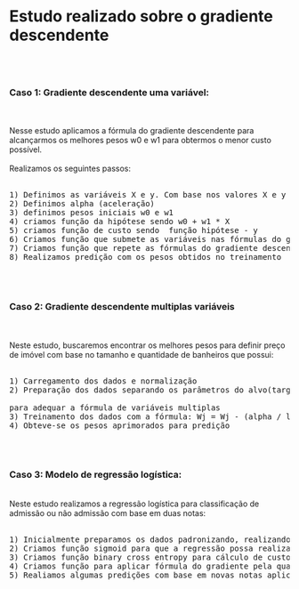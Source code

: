 # Estudo realizado sobre o gradiente descendente
<br>
<br>
<h3> Caso 1: Gradiente descendente uma variável:</h3><br><br>
Nesse estudo aplicamos a fórmula do gradiente descendente para alcançarmos os melhores pesos w0 e w1 para obtermos o menor custo possível.<br>
<br>
Realizamos os seguintes passos:
<br>
<br>
<pre>
1) Definimos as variáveis X e y. Com base nos valores X e y buscaremos encontrar os melhores pesos w0 e w1 para obtermos a previsão de qualquer outros valores X e y que nao estejam previamente definidos.
2) Definimos alpha (aceleração)
3) definimos pesos iniciais w0 e w1
4) criamos função da hipótese sendo w0 + w1 * X
5) criamos função de custo sendo  função hipótese - y
6) Criamos função que submete as variáveis nas fórmulas do gradiente descendente obtendo novos pesos w0 e w1
7) Criamos função que repete as fórmulas do gradiente descendente até obtermos pesos ajustados
8) Realizamos predição com os pesos obtidos no treinamento
</pre>
<br><br>
<h3>Caso 2: Gradiente descendente multiplas variáveis</h3>
<br>
<br>
Neste estudo, buscaremos encontrar os melhores pesos para definir preço de imóvel com base no tamanho e quantidade de banheiros que possui: <br><br>
<pre>
1) Carregamento dos dados e normalização
2) Preparação dos dados separando os parâmetros do alvo(target) e preenchimento do peso w0 com 1 <br>
para adequar a fórmula de variáveis multiplas
3) Treinamento dos dados com a fórmula: Wj = Wj - (alpha / len(X)) * [W(transposta)*X - Y(i)] * Xj(i)
4) Obteve-se os pesos aprimorados para predição </pre>
<br><br>

<h3> Caso 3: Modelo de regressão logística:</h3>
<br>
Neste estudo realizamos a regressão logística para classificação de admissão ou não admissão com base em duas notas:
<br>
<br>
<pre>
1) Inicialmente preparamos os dados padronizando, realizando o preenchimento de valore X(0) com 1, definindo pesos W aleatóriamente
2) Criamos função sigmoid para que a regressão possa realizar a classificação, fórmula: 1 / 1 + euler ^ ( - (multiplicação da transposta de w por X = X@ w.T)).
3) Criamos função binary cross entropy para cálculo de custo: 1 / 'm' amostras * somatório (-y * log(hipótese) - (1 - y) * log(1 - hipótese)), sendo a hipótese: 1 / 1 + euler ^ (- X @ w.T) 
4) Criamos função para aplicar fórmula do gradiente pela quantidade de vezes definidas em 'epoch', sendo a fórmula: W(j) = W(j) - alpha * 1/'m'amostras * somatório (hipótese - y). X(j)(i)
5) Realiamos algumas predições com base em novas notas aplicadas ao modelo
</pre>